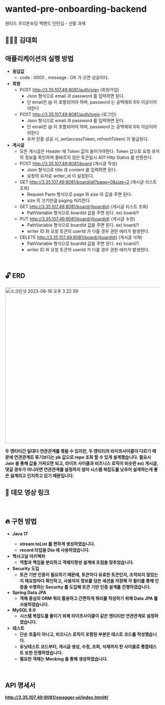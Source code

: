 # wanted-pre-onboarding-backend
원티드 프리온보딩 백엔드 인턴십 - 선발 과제

## 🙇🏻‍♂️ 김대희

## 애플리케이션의 실행 방법
- <b>응답값</b>
  - code : 0000 , message : OK 가 오면 성공이다.
- <b>회원</b>
  - POST http://3.35.107.49:8081/auth/sign (회원가입)
    - Json 형식으로 email 과 password 를 입력하면 된다.
    - 단 email은 @ 이 포함되어야 하며, password 는 공백제외 8자 이상이어야한다
  - POST http://3.35.107.49:8081/auth/login (로그인)
    - Json 형식으로 email 과 password 를 입력하면 된다.
    - 단 email은 @ 이 포함되어야 하며, password 는 공백제외 8자 이상이어야한다
    - 유저 인증 성공 시, jwt(accessToken, refreshToken) 이 발급된다.
- <b>게시글</b>
  - 모든 게시글은 Header 에 Token 값이 들어가야한다. Token 값으로 요청 유저의 정보를 확인하며 올바르지 않은 토큰일시 401 Http Status 를 반환한다.
  - POST http://3.35.107.49:8081/board (게시글 작성)
    - Json 형식으로 title 과 content 를 입력하면 된다.
    - 요청의 유저로 writer_id 이 설정된다.
  - GET http://3.35.107.49:8081/board/all?page=0&size=2 (게시글 리스트 조회)
    - Request Parm 형식으로 page 와 size 의 값을 주면 된다.
    - size 의 크기만큼 paging 처리한다.
  - GET http://3.35.107.49:8081/board/{boardId} (게시글 리스트 조회)
    - PathVariable 형식으로 boardId 값을 주면 된다. ex) board/1
  - PUT http://3.35.107.49:8081/board/{boardId} (게시글 수정)
    - PathVariable 형식으로 boardId 값을 주면 된다. ex) board/1
    - writer ID 와 요청 토큰의 userId 가 다를 경우 권한 에러가 발생한다.
  - DELETE http://3.35.107.49:8081/board/{boardId} (게시글 삭제)
    - PathVariable 형식으로 boardId 값을 주면 된다. ex) board/1
    - writer ID 와 요청 토큰의 userId 가 다를 경우 권한 에러가 발생한다.
    
<br>

## 🔓 ERD
<img width="508" alt="스크린샷 2023-08-16 오후 3 22 39" src="https://github.com/eet43/wanted-pre-onboarding-backend/assets/59008469/e2b63153-cf08-4605-9c1b-0847e5051ecd">


<b>두 엔티티간 일대다 연관관계를 맺을 수 있지만, 두 엔티티의 라이프사이클이 다르기 때문에 연관관계로 묶기보다는 pk 값으로 repo 조회 할 수 있게 설계했습니다. 필요시 Join 을 통해 값을 가져오면 되고, 라이프 사이클과 비즈니스 로직이 비슷한 ex) 게시글, 댓글 경우가 아니라면 연관관계를 설정하지 않아 시스템 복잡도를 낮추어 설계하는게 좋은 설계라고 인지하고 있기 때문입니다.
<br>

## 🌹 데모 영상 링크

<br>

## 🔥 구현 방법
- <b>Java 17<b>
  - stream toList 를 편하게 생성하였습니다.
  - record 타입을 Dto 에 사용하였습니다.
- <b>핵사고날 아키텍처</b>  
  - 역할과 책임을 분리하고 객체지향성 설계에 초점을 맞추었습니다.
- <b>Security 도입</b>
  - 토큰 기반 인증이 필요하기 때문에, 토큰마다 유효한 토큰인지, 조작되지 않았는지 매요청마다 확인하고, 사용자의 정보를 담은 세션을 저장해 각 필터를 통해 인증을 수행하는 Security 를 도입해 토큰 기반 인증 설계를 진행하였습니다.
- <b>Spring Data JPA</b>  
  - 객체 중심의 ORM 쿼리 활용하고 간편하게 쿼리를 작성하기 위해 Data JPA 를 사용하였습니다.
- <b>MySQL 8.0</b>  
  - 시스템 복잡도를 줄이기 위해 라이프사이클이 같은 엔티티만 연관관계로 설정하였습니다.
- <b>테스트</b>
  - 단순 호출이 아니고, 비즈니스 로직이 포함된 부분은 테스트 코드를 작성했습니다.
  - 유닛테스트 코드부터, 게시글 생성, 수정, 조회, 삭제까지 한 사이클로 통합테스트 또한 진행하였습니다.
  - 필요한 객체는 Mocking 을 통해 생성하였습니다.


<br>

## API 명세서

http://3.35.107.49:8081/swagger-ui/index.html#/


